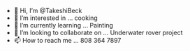 - 👋 Hi, I’m @TakeshiBeck
- 👀 I’m interested in ... cooking
- 🌱 I’m currently learning ... Painting
- 💞️ I’m looking to collaborate on ... Underwater rover project
- 📫 How to reach me ... 808 364 7897

<!---
TakeshiBeck/TakeshiBeck is a ✨ special ✨ repository because its `README.md` (this file) appears on your GitHub profile.
You can click the Preview link to take a look at your changes.
--->
